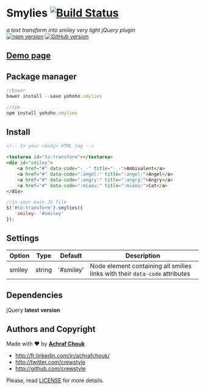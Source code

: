 # Smylies [![Build Status](https://travis-ci.org/crewstyle/yohoho.smylies.svg?branch=master)](https://travis-ci.org/crewstyle/yohoho.smylies)

_a text transform into smiley very light jQuery plugin_  
[![npm version](https://badge.fury.io/js/yohoho.smylies.svg)](https://badge.fury.io/js/yohoho.smylies)
[![GitHub version](https://badge.fury.io/gh/crewstyle%2Fyohoho.smylies.svg)](https://badge.fury.io/gh/crewstyle%2Fyohoho.smylies)  


## [Demo page](https://cdn.rawgit.com/crewstyle/yohoho.smylies/80836ed0d3d789355362194624fb4bfb57440ca3/demo/index.html)
## Package manager

````javascript
//bower
bower install --save yohoho.smylies
````

````javascript
//npm
npm install yohoho.smylies
````


## Install

````html
<!-- In your <body> HTML tag -->

<textarea id="to-transform"></textarea>
<div id="smiley">
    <a href="#" data-code="-_-" title="-_-">Ambivalent</a>
    <a href="#" data-code=":angel:" title=":angel:">Angel</a>
    <a href="#" data-code=":angry:" title=":angry:">Angry</a>
    <a href="#" data-code=":miaou:" title=":miaou:">Cat</a>
</div>
````

````javascript
//in your main JS file
$('#to-transform').smylies({
    smiley: '#smiley'
});
````


## Settings

Option | Type | Default | Description
------ | ---- | ------- | -----------
smiley | string | '#smiley' | Node element containing all smilies links with their `data-code` attributes


## Dependencies

jQuery **latest version**


## Authors and Copyright

Made with ♥ by **[Achraf Chouk](http://github.com/crewstyle "Achraf Chouk")**

+ http://fr.linkedin.com/in/achrafchouk/
+ http://twitter.com/crewstyle
+ http://github.com/crewstyle

Please, read [LICENSE](https://github.com/crewstyle/yohoho.smylies/blob/master/LICENSE "LICENSE") for more details.
